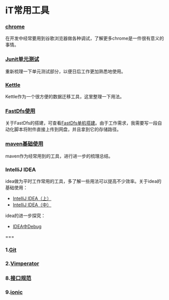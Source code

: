 # iT常用工具    

### [chrome](docs/chrome.md)  

在开发中经常要用到谷歌浏览器做各种调试，了解更多chrome是一件很有意义的事情。

### [Junit单元测试](doc/Junit.md)

重新梳理一下单元测试部分，以便日后工作更加熟悉地使用。

### [Kettle](docs/Kettle.md)  

Kettle作为一个很方便的数据迁移工具，这里整理一下用法。

### [FastDfs使用](docs/FastDfs_Use.md)

关于FastDfs的搭建，可查看[FastDfs单机搭建](https://github.com/leekoko/Linux/blob/master/doc/FastDfs.md)。由于工作需求，我需要写一段自动化脚本将附件直接上传到网盘，并且拿到它的存储路径。  

### [maven基础使用](docs/maven.md)    

maven作为经常用到的工具，进行进一步的梳理总结。   

### IntelliJ IDEA

idea做为平时工作常用的工具，多了解一些用法可以提高不少效率。关于idea的基础使用：

- [IntelliJ IDEA（上）](doc/idea_A.md)       
- [IntelliJ IDEA（中）](doc/idea_B.md)   

idea的进一步探究：

- [IDEA中Debug](docs/idea-debug.md)  









===

### 1.[Git](doc/git.md)   

### 2.[Vimperator](doc/Vimperator.md)   

### 8.[接口规范](doc/apiStandard.md)      

### 9.[ionic](doc/ionic.md)  






